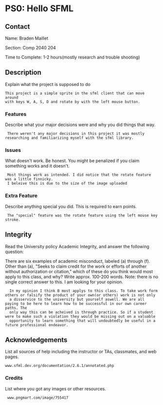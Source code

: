 # PS0: Hello SFML

## Contact
Name: Braden Maillet

Section: Comp 2040 204

Time to Complete: 1-2 hours(mostly research and trouble shooting)


## Description
Explain what the project is supposed to do

	This project is a simple sprite in the sfml client that can move around
	with keys W, A, S, D and rotate by with the left mouse button.
	
### Features
Describe what your major decisions were and why you did things that way.

	 There weren't any major decisions in this project it was mostly researching and familiarizing myself with the sfml library.
	 
### Issues
What doesn't work.  Be honest.  You might be penalized if you claim something works and it doesn't.

     Most things work as intended. I did notice that the rotate feature was a little finnicky.
     I beleive this is due to the size of the image uploaded
     
### Extra Feature
Describe anything special you did.  This is required to earn points.

     The "special" feature was the rotate feature using the left mouse key stroke.

## Integrity
Read the University policy Academic Integrity, and answer the following question:

There are six examples of academic misconduct, labeled (a) through (f). Other than (a), "Seeks to claim credit for the work or efforts of another without authorization or citation," which of these do you think would most apply to this class, and why? Write approx. 100-200 words. Note: there is no single correct answer to this. I am looking for your opinion.

      In my opinion I think B most applys to this class. To take work form others or falsify the product of your own(or others) work is not only
      a disservice to the university but yourself aswell. We are all paying to be here to learn how to be successful in our own career paths. The
      only way this can be acheived is through practice. So if a student were to make such a violation they would be missing out on a valuable
      opportunity to learn something that will undoubtedly be useful in a future professional endeavor.
      
## Acknowledgements
List all sources of help including the instructor or TAs, classmates, and web pages.

    www.sfml.dev.org/documentation/2.6.1/annotated.php
    
### Credits
List where you got any images or other resources.

     www.pngmart.com/image/755417
